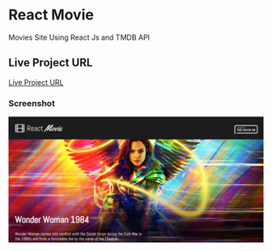 

# React Movie

Movies Site Using React Js and TMDB API

## Live Project URL

[Live Project URL](https://5f9c453f62a0fa00fdb2830d--happy-blackwell-2bd395.netlify.app/)

### Screenshot

![Screenshot](https://github.com/iamtasikul/ReactMovie/blob/main/ReactMovie.png)
